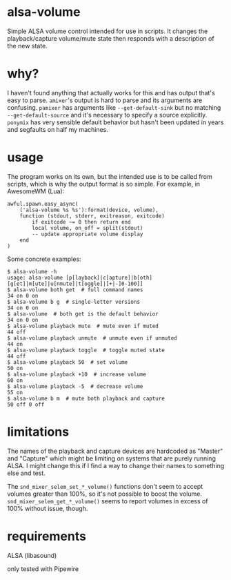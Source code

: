 # alsa-volume

Simple ALSA volume control intended for use in scripts. It changes the playback/capture volume/mute state then responds with a description of the new state.

# why?

I haven't found anything that actually works for this and has output that's easy to parse. `amixer`'s output is hard to parse and its arguments are confusing. `pamixer` has arguments like `--get-default-sink` but no matching `--get-default-source` and it's necessary to specify a source explicitly. `ponymix` has very sensible default behavior but hasn't been updated in years and segfaults on half my machines.

# usage

The program works on its own, but the intended use is to be called from scripts, which is why the output format is so simple. For example, in AwesomeWM (Lua):

```
awful.spawn.easy_async(
    ('alsa-volume %s %s'):format(device, volume),
    function (stdout, stderr, exitreason, exitcode)
        if exitcode ~= 0 then return end
        local volume, on_off = split(stdout)
        -- update appropriate volume display
    end
)
```

Some concrete examples:

```
$ alsa-volume -h
usage: alsa-volume [p[layback]|c[apture]|b[oth] [g[et]|m[ute]|u[nmute]|t[oggle]|[+|-]0-100]]
$ alsa-volume both get  # full command names
34 on 0 on
$ alsa-volume b g  # single-letter versions
34 on 0 on
$ alsa-volume  # both get is the default behavior
34 on 0 on
$ alsa-volume playback mute  # mute even if muted
44 off
$ alsa-volume playback unmute  # unmute even if unmuted
44 on
$ alsa-volume playback toggle  # toggle muted state
44 off
$ alsa-volume playback 50  # set volume
50 on
$ alsa-volume playback +10  # increase volume
60 on
$ alsa-volume playback -5  # decrease volume
55 on
$ alsa-volume b m  # mute both playback and capture
50 off 0 off
```

# limitations

The names of the playback and capture devices are hardcoded as "Master" and "Capture" which might be limiting on systems that are purely running ALSA. I might change this if I find a way to change their names to something else and test.

The `snd_mixer_selem_set_*_volume()` functions don't seem to accept volumes greater than 100%, so it's not possible to boost the volume. `snd_mixer_selem_get_*_volume()` seems to report volumes in excess of 100% without issue, though.

# requirements

ALSA (libasound)

only tested with Pipewire
